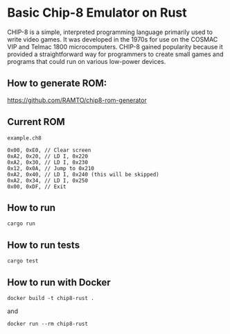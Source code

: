# Basic Chip-8 Emulator on Rust

CHIP-8 is a simple, interpreted programming language primarily used to write video games. It was developed in the 1970s for use on the COSMAC VIP and Telmac 1800 microcomputers. CHIP-8 gained popularity because it provided a straightforward way for programmers to create small games and programs that could run on various low-power devices.

## How to generate ROM:

https://github.com/RAMTO/chip8-rom-generator

## Current ROM

`example.ch8`

```
0x00, 0xE0, // Clear screen
0xA2, 0x20, // LD I, 0x220
0xA2, 0x30, // LD I, 0x230
0x12, 0x0A, // Jump to 0x210
0xA2, 0x40, // LD I, 0x240 (this will be skipped)
0xA2, 0x34, // LD I, 0x250
0x00, 0xDF, // Exit
```

## How to run

```
cargo run
```

## How to run tests

```
cargo test
```

## How to run with Docker

```
docker build -t chip8-rust .
```

and

```
docker run --rm chip8-rust
```
